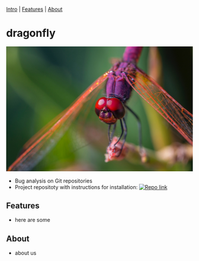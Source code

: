 [Intro](#dragonfly) | [Features](#features) | [About](#about)
# dragonfly
![](/assets/3-bug.png)

* Bug analysis on Git repositories
* Project repositoty with instructions for installation:
[![Repo link](https://img.shields.io/badge/project-repository-blue)](https://github.com/mlaizure/dragonfly)

## Features
* here are some

## About
* about us
